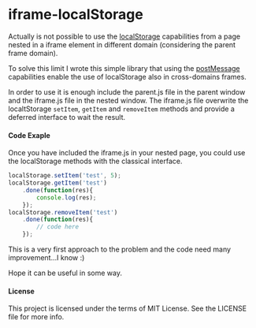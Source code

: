 # iframe-localStorage
Actually is not possible to use the [localStorage][localStorage] capabilities from a page nested in a iframe element in different domain (considering the parent frame domain).

To solve this limit I wrote this simple library that using the [postMessage][postMessage] capabilities enable the use of localStorage also in cross-domains frames.

In order to use it is enough include the parent.js file in the parent window and the iframe.js file in the nested window.
The iframe.js file overwrite the localtStorage `setItem`, `getItem` and `removeItem` methods and provide a deferred interface to wait the result.

#### Code Exaple
Once you have included the iframe.js in your nested page, you could use the localStorage methods with the classical interface.
```js
localStorage.setItem('test', 5);
localStorage.getItem('test')
    .done(function(res){
        console.log(res);
    });
localStorage.removeItem('test')
    .done(function(res){
        // code here
    });
```

This is a very first approach to the problem and the code need many improvement...I know :)

Hope it can be useful in some way.

#### License

This project is licensed under the terms of MIT License. See the LICENSE file for more info.

[localStorage]:https://developer.mozilla.org/en-US/docs/Web/API/Window/localStorage
[postMessage]:https://developer.mozilla.org/en-US/docs/Web/API/Window/postMessage